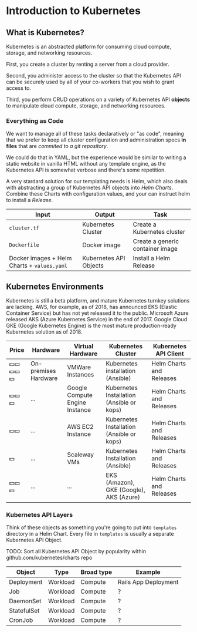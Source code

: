 # Introduction to Kubernetes

## What is Kubernetes?

Kubernetes is an abstracted platform for consuming cloud compute, storage, and networking resources.

First, you create a cluster by renting a server from a cloud provider.

Second, you administer access to the cluster so that the Kubernetes API can be securely used by all of your co-workers that you wish to grant access to.

Third, you perform CRUD operations on a variety of Kubernetes API **objects** to manipulate cloud compute, storage, and networking resources.

### Everything as Code

We want to manage all of these tasks declaratively or "as code", meaning that we prefer to keep all cluster configuration and administration specs **in files** that are *commited to a git repository*.

We could do that in YAML, but the experience would be similar to writing a static website in vanilla HTML without any template engine, as the Kubernetes API is somewhat verbose and there's some repetition.

A very stardard solution for our templating needs is Helm, which also deals with abstracting a group of Kubernetes API objects into *Helm Charts*. Combine these Charts with configuration values, and your can instruct helm to install a *Release*.

| Input | Output | Task |
| --- | --- | --- |
| `cluster.tf` | Kubernetes Cluster | Create a Kubernetes cluster |
| `Dockerfile` | Docker image | Create a generic container image |
| Docker images + Helm Charts + `values.yaml`| Kubernetes API Objects | Install a Helm Release |

## Kubernetes Environments

Kubernetes is still a beta platform, and mature Kubernetes turnkey solutions are lacking. AWS, for example, as of 2018, has announced EKS (Elastic Container Service) but has not yet released it to the public. Microsoft Azure released AKS (Azure Kubernetes Service) in the end of 2017. Google Cloud GKE (Google Kubernetes Engine) is the most mature production-ready Kubernetes solution as of 2018.

| Price | Hardware | Virtual Hardware | Kubernetes Cluster | Kubernetes API Client |
| --- | --- | --- | --- | --- |
| 💵💵💵💵💵 | On-premises Hardware | VMWare Instances | Kubernetes installation (Ansible) | Helm Charts and Releases |
| 💵💵💵 | ... | Google Compute Engine Instance | Kubernetes Installation (Ansible or kops) | Helm Charts and Releases |
| 💵💵 | ... | AWS EC2 Instance | Kubernetes Installation (Ansible or kops) | Helm Charts and Releases |
| 💵 | ... | Scaleway VMs | Kubernetes Installation (Ansible) | Helm Charts and Releases |
| 💵💵💵 | ... | ... | EKS (Amazon), GKE (Google), AKS (Azure) | Helm Charts and Releases |

### Kubernetes API Layers

Think of these objects as something you're going to put into `templates` directory in a Helm Chart. Every file in `templates` is usually a separate Kubernetes API Object.

TODO: Sort all Kubernetes API Object by popularity within github.com/kubernetes/charts repo

| Object | Type | Broad type | Example |
| --- | --- | --- | --- |
| Deployment | Workload | Compute | Rails App Deployment |
| Job | Workload | Compute | ? |
| DaemonSet | Workload | Compute | ? |
| StatefulSet | Workload | Compute | ? |
| CronJob | Workload | Compute | ? |
